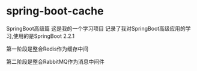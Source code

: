 # spring-boot-cache
SpringBoot高级篇
这是我的一个学习项目
记录了我对SpringBoot高级应用的学习,使用的是SpringBoot 2.2.1

第一阶段是整合Redis作为缓存中间
  
第二阶段是整合RabbitMQ作为消息中间件
